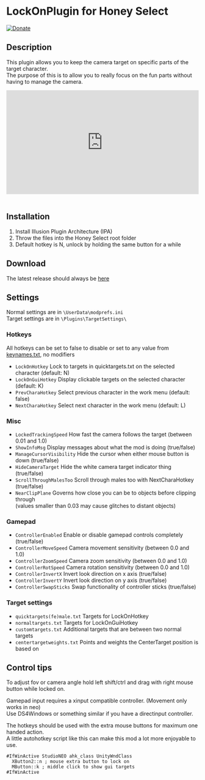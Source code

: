 # LockOnPlugin for Honey Select

[![Donate](https://www.paypalobjects.com/en_US/i/btn/btn_donate_LG.gif)](https://www.paypal.com/cgi-bin/webscr?cmd=_donations&business=keelhauledhs%40gmail%2ecom&lc=FI&item_name=Keelhauled&item_number=LockOnPlugin&currency_code=EUR&bn=PP%2dDonationsBF%3abtn_donate_LG%2egif%3aNonHosted)

## Description
This plugin allows you to keep the camera target on specific parts of the target character.  
The purpose of this is to allow you to really focus on the fun parts without having to manage the camera.  

<div style='position:relative;padding-bottom:54%'><iframe src='https://gfycat.com/ifr/GranularBrilliantBuck' frameborder='0' scrolling='no' width='100%' height='100%' style='position:absolute;top:0;left:0' allowfullscreen></iframe></div><br>

## Installation
1. Install Illusion Plugin Architecture (IPA)
2. Throw the files into the Honey Select root folder
3. Default hotkey is N, unlock by holding the same button for a while

## Download
The latest release should always be [here](https://github.com/Keelhauled/LockOnPlugin/releases)

## Settings
Normal settings are in `\UserData\modprefs.ini`  
Target settings are in `\Plugins\TargetSettings\`

### Hotkeys
All hotkeys can be set to false to disable or set to any value from [keynames.txt](keynames.txt), no modifiers
- `LockOnHotkey` Lock to targets in quicktargets.txt on the selected character (default: N)
- `LockOnGuiHotkey` Display clickable targets on the selected character (default: K)
- `PrevCharaHotkey` Select previous character in the work menu (default: false)
- `NextCharaHotkey` Select next character in the work menu (default: L)

### Misc
- `LockedTrackingSpeed` How fast the camera follows the target (between 0.01 and 1.0)
- `ShowInfoMsg` Display messages about what the mod is doing (true/false)
- `ManageCursorVisibility` Hide the cursor when either mouse button is down (true/false)
- `HideCameraTarget` Hide the white camera target indicator thing (true/false)
- `ScrollThroughMalesToo` Scroll through males too with NextCharaHotkey (true/false)
- `NearClipPlane` Governs how close you can be to objects before clipping through <br> (values smaller than 0.03 may cause glitches to distant objects)

### Gamepad
- `ControllerEnabled` Enable or disable gamepad controls completely (true/false)
- `ControllerMoveSpeed` Camera movement sensitivity (between 0.0 and 1.0)
- `ControllerZoomSpeed` Camera zoom sensitivity (between 0.0 and 1.0)
- `ControllerRotSpeed` Camera rotation sensitivity (between 0.0 and 1.0)
- `ControllerInvertX` Invert look direction on x axis (true/false)
- `ControllerInvertY` Invert look direction on y axis (true/false)
- `ControllerSwapSticks` Swap functionality of controller sticks (true/false)

### Target settings
- `quicktargets(fe)male.txt` Targets for LockOnHotkey
- `normaltargets.txt` Targets for LockOnGuiHotkey
- `customtargets.txt` Additional targets that are between two normal targets
- `centertargetweights.txt` Points and weights the CenterTarget position is based on

## Control tips
To adjust fov or camera angle hold left shift/ctrl and drag with right mouse button while locked on.

Gamepad input requires a xinput compatible controller. (Movement only works in neo)  
Use DS4Windows or something similar if you have a directinput controller.

The hotkeys should be used with the extra mouse buttons for maximum one handed action.  
A little autohotkey script like this can make this mod a lot more enjoyable to use.
```
#IfWinActive StudioNEO ahk_class UnityWndClass
  XButton2::n ; mouse extra button to lock on
  MButton::k ; middle click to show gui targets
#IfWinActive
```
